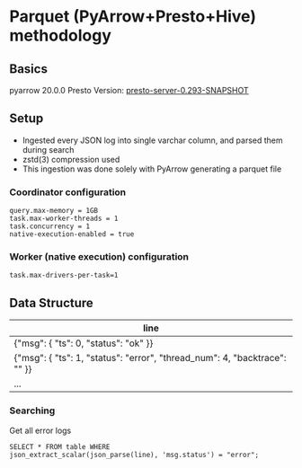 # Parquet (PyArrow+Presto+Hive) methodology

## Basics

pyarrow 20.0.0
Presto Version: [presto-server-0.293-SNAPSHOT][presto]

## Setup

* Ingested every JSON log into single varchar column, and parsed them during search
* zstd(3) compression used
* This ingestion was done solely with PyArrow generating a parquet file

### Coordinator configuration
```
query.max-memory = 1GB
task.max-worker-threads = 1
task.concurrency = 1
native-execution-enabled = true
```

### Worker (native execution) configuration
```
task.max-drivers-per-task=1
```

## Data Structure
| line |
|------|
| {"msg": { "ts": 0, "status": "ok" }} |
| {"msg": { "ts": 1, "status": "error", "thread_num": 4, "backtrace": "" }} |
| ... |

### Searching

Get all error logs
```
SELECT * FROM table WHERE
json_extract_scalar(json_parse(line), 'msg.status') = "error";
```


[presto]: https://github.com/y-scope/presto/tree/ec3aedb239508ccd91891260ae89e111eb268761
